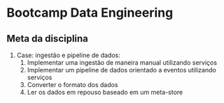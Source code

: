 # Bootcamp Data Engineering

## Meta da disciplina

1. Case: ingestão e pipeline de dados:
   1. Implementar uma ingestão de maneira manual utilizando serviços
   2. Implementar um pipeline de dados orientado a eventos utilizando serviços
   3. Converter o formato dos dados
   4. Ler os dados em repouso baseado em um meta-store


  
    